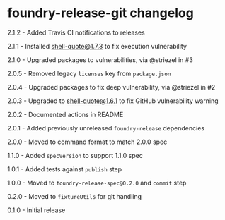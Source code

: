 # foundry-release-git changelog
2.1.2 - Added Travis CI notifications to releases

2.1.1 - Installed shell-quote@1.7.3 to fix execution vulnerability

2.1.0 - Upgraded packages to vulnerabilities, via @striezel in #3

2.0.5 - Removed legacy `licenses` key from `package.json`

2.0.4 - Upgraded packages to fix deep vulnerability, via @striezel in #2

2.0.3 - Upgraded to shell-quote@1.6.1 to fix GitHub vulnerability warning

2.0.2 - Documented actions in README

2.0.1 - Added previously unreleased `foundry-release` dependencies

2.0.0 - Moved to command format to match 2.0.0 spec

1.1.0 - Added `specVersion` to support 1.1.0 spec

1.0.1 - Added tests against `publish` step

1.0.0 - Moved to `foundry-release-spec@0.2.0` and `commit` step

0.2.0 - Moved to `fixtureUtils` for git handling

0.1.0 - Initial release
